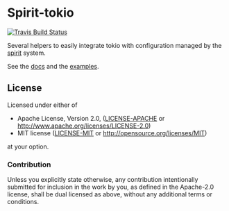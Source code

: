 # Spirit-tokio

[![Travis Build Status](https://api.travis-ci.org/vorner/spirit.png?branch=master)](https://travis-ci.org/vorner/spirit)

Several helpers to easily integrate tokio with configuration managed by the
[spirit](https://crates.io/crates/spirit) system.

See the [docs](https://docs.rs/spirit-tokio) and the
[examples](spirit-tokio/examples).

## License

Licensed under either of

 * Apache License, Version 2.0, ([LICENSE-APACHE](LICENSE-APACHE) or http://www.apache.org/licenses/LICENSE-2.0)
 * MIT license ([LICENSE-MIT](LICENSE-MIT) or http://opensource.org/licenses/MIT)

at your option.

### Contribution

Unless you explicitly state otherwise, any contribution intentionally
submitted for inclusion in the work by you, as defined in the Apache-2.0
license, shall be dual licensed as above, without any additional terms
or conditions.
